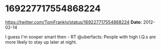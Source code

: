 # 169227717554868224
https://twitter.com/TomFrankly/status/169227717554868224
**Date:** 2012-02-14

I guess I'm sooper smart then - RT @uberfacts: People with high I.Q.s are more likely to stay up later at night.
